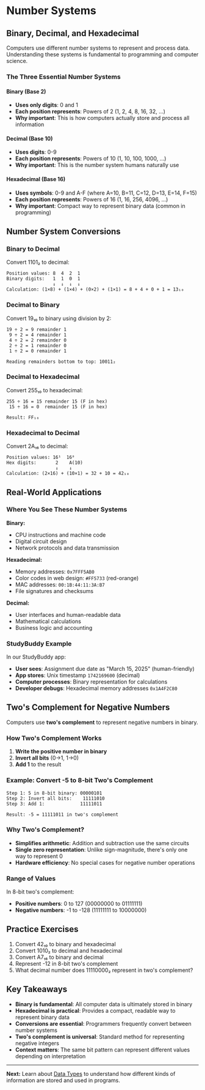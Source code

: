 # Number Systems

## Binary, Decimal, and Hexadecimal

Computers use different number systems to represent and process data. Understanding these systems is fundamental to programming and computer science.

### The Three Essential Number Systems

#### Binary (Base 2)
- **Uses only digits**: 0 and 1
- **Each position represents**: Powers of 2 (1, 2, 4, 8, 16, 32, ...)
- **Why important**: This is how computers actually store and process all information

#### Decimal (Base 10)
- **Uses digits**: 0-9
- **Each position represents**: Powers of 10 (1, 10, 100, 1000, ...)
- **Why important**: This is the number system humans naturally use

#### Hexadecimal (Base 16)
- **Uses symbols**: 0-9 and A-F (where A=10, B=11, C=12, D=13, E=14, F=15)
- **Each position represents**: Powers of 16 (1, 16, 256, 4096, ...)
- **Why important**: Compact way to represent binary data (common in programming)

## Number System Conversions

### Binary to Decimal
Convert 1101₂ to decimal:
```
Position values: 8  4  2  1
Binary digits:   1  1  0  1
                 ↓  ↓  ↓  ↓
Calculation: (1×8) + (1×4) + (0×2) + (1×1) = 8 + 4 + 0 + 1 = 13₁₀
```

### Decimal to Binary
Convert 19₁₀ to binary using division by 2:
```
19 ÷ 2 = 9 remainder 1
 9 ÷ 2 = 4 remainder 1
 4 ÷ 2 = 2 remainder 0
 2 ÷ 2 = 1 remainder 0
 1 ÷ 2 = 0 remainder 1
 
Reading remainders bottom to top: 10011₂
```

### Decimal to Hexadecimal
Convert 255₁₀ to hexadecimal:
```
255 ÷ 16 = 15 remainder 15 (F in hex)
 15 ÷ 16 = 0  remainder 15 (F in hex)
 
Result: FF₁₆
```

### Hexadecimal to Decimal
Convert 2A₁₆ to decimal:
```
Position values: 16¹  16⁰
Hex digits:       2    A(10)
                  ↓    ↓
Calculation: (2×16) + (10×1) = 32 + 10 = 42₁₀
```

## Real-World Applications

### Where You See These Number Systems

**Binary:**
- CPU instructions and machine code
- Digital circuit design
- Network protocols and data transmission

**Hexadecimal:**
- Memory addresses: `0x7FFF5AB0`
- Color codes in web design: `#FF5733` (red-orange)
- MAC addresses: `00:1B:44:11:3A:B7`
- File signatures and checksums

**Decimal:**
- User interfaces and human-readable data
- Mathematical calculations
- Business logic and accounting

### StudyBuddy Example
In our StudyBuddy app:
- **User sees**: Assignment due date as "March 15, 2025" (human-friendly)
- **App stores**: Unix timestamp `1742169600` (decimal)
- **Computer processes**: Binary representation for calculations
- **Developer debugs**: Hexadecimal memory addresses `0x1A4F2C80`

## Two's Complement for Negative Numbers

Computers use **two's complement** to represent negative numbers in binary.

### How Two's Complement Works

1. **Write the positive number in binary**
2. **Invert all bits** (0→1, 1→0)
3. **Add 1** to the result

### Example: Convert -5 to 8-bit Two's Complement

```
Step 1: 5 in 8-bit binary: 00000101
Step 2: Invert all bits:    11111010
Step 3: Add 1:             11111011

Result: -5 = 11111011 in two's complement
```

### Why Two's Complement?

- **Simplifies arithmetic**: Addition and subtraction use the same circuits
- **Single zero representation**: Unlike sign-magnitude, there's only one way to represent 0
- **Hardware efficiency**: No special cases for negative number operations

### Range of Values
In 8-bit two's complement:
- **Positive numbers**: 0 to 127 (00000000 to 01111111)
- **Negative numbers**: -1 to -128 (11111111 to 10000000)

## Practice Exercises

1. Convert 42₁₀ to binary and hexadecimal
2. Convert 1010₂ to decimal and hexadecimal  
3. Convert A7₁₆ to binary and decimal
4. Represent -12 in 8-bit two's complement
5. What decimal number does 11110000₂ represent in two's complement?

## Key Takeaways

- **Binary is fundamental**: All computer data is ultimately stored in binary
- **Hexadecimal is practical**: Provides a compact, readable way to represent binary data
- **Conversions are essential**: Programmers frequently convert between number systems
- **Two's complement is universal**: Standard method for representing negative integers
- **Context matters**: The same bit pattern can represent different values depending on interpretation

---

**Next:** Learn about [Data Types](data-types.md) to understand how different kinds of information are stored and used in programs.

